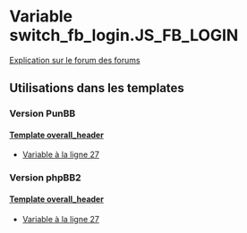 # Variable switch_fb_login.JS_FB_LOGIN
[Explication sur le forum des forums](http://forum.forumactif.com/t294113-listing-des-variables#switch_fb_login.JS_FB_LOGIN)
## Utilisations dans les templates
### Version PunBB
#### [Template overall_header](punbb/overall_header.md)
* [Variable à la ligne 27](../punbb/overall_header.tpl#L27)
### Version phpBB2
#### [Template overall_header](subsilver/overall_header.md)
* [Variable à la ligne 27](../subsilver/overall_header.tpl#L27)